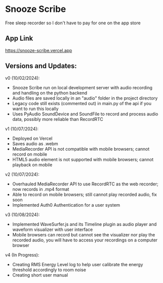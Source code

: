 # Snooze Scribe

Free sleep recorder so I don't have to pay for one on the app store

## App Link

https://snooze-scribe.vercel.app

## Versions and Updates:

v0 (10/02/2024):
- Snooze Scribe run on local development server with audio recording and handling on the python backend
- Audio files are saved locally in an "audio" folder in the project directory
- Legacy code still exists (commented out) in main.py of the api if you want to run this locally
- Uses PyAudio SoundDevice and SoundFile to record and process audio data, possibly more reliable than RecordRTC

v1 (10/07/2024): 
- Deployed on Vercel
- Saves audio as .webm
- MediaRecorder API is not compatible with mobile browsers; cannot record on mobile
- HTML5 audio element is not supported with mobile browsers; cannot playback on mobile

v2 (10/07/2024): 
- Overhauled MediaRecorder API to use RecordRTC as the web recorder; now records in .mp4 format
- Able to record on mobile browsers; still cannot play recorded audio, fix soon
- Implemented Auth0 Authentication for a user system

v3 (10/08/2024): 
- Implemented WaveSurfer.js and its Timeline plugin as audio player and waveform visualizer with user interface
- Mobile browsers can record but cannot see the visualizer nor play the recorded audio, you will have to access your recordings on a computer browser

v4 (In Progress):
- Creating RMS Energy Level log to help user calibrate the energy threshold accordingly to room noise
- Creating short user manual
